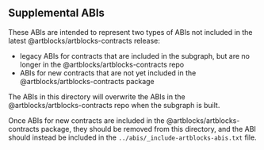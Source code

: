 ## Supplemental ABIs

These ABIs are intended to represent two types of ABIs not included in the latest @artblocks/artblocks-contracts release:

- legacy ABIs for contracts that are included in the subgraph, but are no longer in the @artblocks/artblocks-contracts repo
- ABIs for new contracts that are not yet included in the @artblocks/artblocks-contracts package

The ABIs in this directory will overwrite the ABIs in the @artblocks/artblocks-contracts repo when the subgraph is built.

Once ABIs for new contracts are included in the @artblocks/artblocks-contracts package, they should be removed from this directory, and the ABI should instead be included in the `../abis/_include-artblocks-abis.txt` file.
